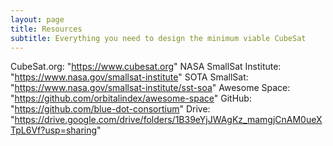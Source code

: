 ```yaml
---
layout: page
title: Resources
subtitle: Everything you need to design the minimum viable CubeSat
---
```


CubeSat.org: "https://www.cubesat.org"
NASA SmallSat Institute: "https://www.nasa.gov/smallsat-institute"
SOTA SmallSat: "https://www.nasa.gov/smallsat-institute/sst-soa"
Awesome Space: "https://github.com/orbitalindex/awesome-space"
GitHub: "https://github.com/blue-dot-consortium"
Drive: "https://drive.google.com/drive/folders/1B39eYjJWAgKz_mamgjCnAM0ueXTpL6Vf?usp=sharing"
